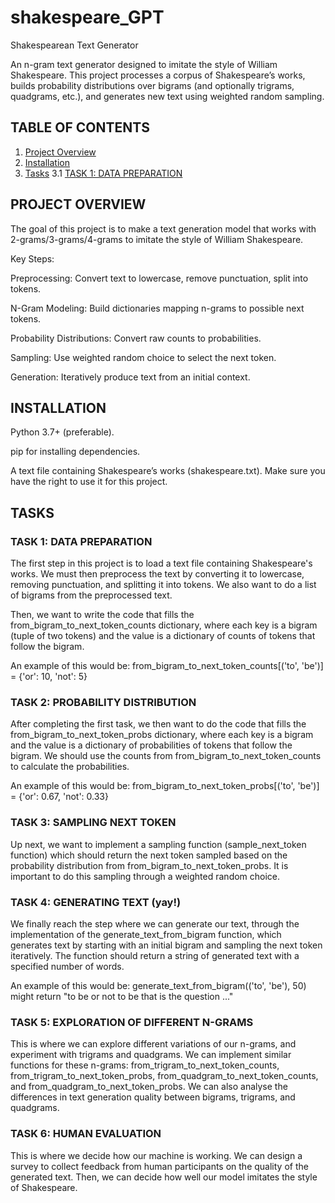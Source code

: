 # shakespeare_GPT 
Shakespearean Text Generator

An n-gram text generator designed to imitate the style of William Shakespeare. This project processes a corpus of Shakespeare’s works, builds probability distributions over bigrams (and optionally trigrams, quadgrams, etc.), and generates new text using weighted random sampling.

## TABLE OF CONTENTS 
1. [Project Overview](#project-overview)
2. [Installation](#installation)
3. [Tasks](#tasks)
   3.1 [TASK 1: DATA PREPARATION](#task-1-:-data-preparation)


## PROJECT OVERVIEW
The goal of this project is to make a text generation model that works with 2-grams/3-grams/4-grams to imitate the style of William Shakespeare. 

Key Steps:

Preprocessing: Convert text to lowercase, remove punctuation, split into tokens.

N-Gram Modeling: Build dictionaries mapping n-grams to possible next tokens.

Probability Distributions: Convert raw counts to probabilities.

Sampling: Use weighted random choice to select the next token.

Generation: Iteratively produce text from an initial context.

## INSTALLATION
Python 3.7+ (preferable).

pip for installing dependencies.

A text file containing Shakespeare’s works (shakespeare.txt). Make sure you have the right to use it for this project.

## TASKS
### TASK 1: DATA PREPARATION
The first step in this project is to load a text file containing Shakespeare's works. We must then preprocess the text by converting it to lowercase, removing punctuation, and splitting it into tokens. We also want to do a list of bigrams from the preprocessed text.

Then, we want to write the code that fills the from_bigram_to_next_token_counts dictionary, where each key is a bigram (tuple of two tokens) and the value is a dictionary of counts of tokens that follow the bigram. 

An example of this would be: from_bigram_to_next_token_counts[('to', 'be')] = {'or': 10, 'not': 5}

### TASK 2: PROBABILITY DISTRIBUTION
After completing the first task, we then want to do the code that fills the from_bigram_to_next_token_probs dictionary, where each key is a bigram and the value is a dictionary of probabilities of tokens that follow the bigram. We should use the counts from from_bigram_to_next_token_counts to calculate the probabilities. 

An example of this would be: from_bigram_to_next_token_probs[('to', 'be')] = {'or': 0.67, 'not': 0.33}

### TASK 3: SAMPLING NEXT TOKEN
Up next, we want to implement a sampling function (sample_next_token function) which should return the next token sampled based on the probability distribution from from_bigram_to_next_token_probs. It is important to do this sampling through a weighted random choice.

### TASK 4: GENERATING TEXT (yay!)
We finally reach the step where we can generate our text, through the implementation of the generate_text_from_bigram function, which generates text by starting with an initial bigram and sampling the next token iteratively. The function should return a string of generated text with a specified number of words. 

An example of this would be: generate_text_from_bigram(('to', 'be'), 50) might return "to be or not to be that is the question ..."

### TASK 5: EXPLORATION OF DIFFERENT N-GRAMS
This is where we can explore different variations of our n-grams, and experiment with trigrams and quadgrams. We can 
implement similar functions for these n-grams: from_trigram_to_next_token_counts, from_trigram_to_next_token_probs, from_quadgram_to_next_token_counts, and from_quadgram_to_next_token_probs. We can also analyse the differences in text generation quality between bigrams, trigrams, and quadgrams.

### TASK 6: HUMAN EVALUATION
This is where we decide how our machine is working. We can design a survey to collect feedback from human participants on the quality of the generated text. Then, we can decide how well our model imitates the style of Shakespeare.

